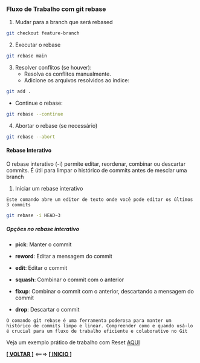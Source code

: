 ### Fluxo de Trabalho com git rebase

1. Mudar para a branch que será rebased

~~~bash
git checkout feature-branch
~~~

2. Executar o rebase

~~~bash
git rebase main
~~~

3. Resolver conflitos (se houver):
    - Resolva os conflitos manualmente.
    - Adicione os arquivos resolvidos ao índice:

~~~bash
git add .
~~~

- Continue o rebase:

~~~bash
git rebase --continue
~~~

4. Abortar o rebase (se necessário)

~~~bash
git rebase --abort
~~~

#### Rebase Interativo

O rebase interativo (-i) permite editar, reordenar, combinar ou descartar commits. É útil para limpar o histórico de commits antes de mesclar uma branch

1. Iniciar um rebase interativo

`Este comando abre um editor de texto onde você pode editar os últimos 3 commits`

~~~bash
git rebase -i HEAD~3
~~~

##### Opções no rebase interativo

- **pick**: Manter o commit

- **reword**: Editar a mensagem do commit

- **edit**: Editar o commit

- **squash**: Combinar o commit com o anterior

- **fixup**: Combinar o commit com o anterior, descartando a mensagem do commit

- **drop**: Descartar o commit

`O comando git rebase é uma ferramenta poderosa para manter um histórico de commits limpo e linear. Compreender como e quando usá-lo é crucial para um fluxo de trabalho eficiente e colaborativo no Git`

Veja um exemplo prático de trabalho com Reset [AQUI](./exemplo-rebase-pratico.md)

[**[ VOLTAR ]**](./rebase.md) <===> [**[ INICIO ]**](#fluxo-de-trabalho-com-git-rebase)
